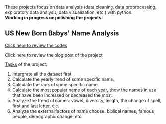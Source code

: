 These projects focus on data analysis (data cleaning, data proprocessing, exploratory data analysis, data visualization, etc.) with python.  
**Working in progress on polishing the projects.**


## US New Born Babys' Name Analysis 

[Click here to review the codes](https://github.com/ffflora/data-analysis-projects/blob/master/babynames.ipynb)

Click here to review the blog post of the project

<u>Tasks</u> of the project: 

1. Intergrate all the dataset first.
2. Calculate the yearly trend of some specific name.
3. Calculate the rank of some specific name.
4. Calculate the most popular name of each year, show the names in use that have been increased or decreased the most.
5. Analyze the trend of names: vowel, diversity, length, the change of spell, first and last letter, etc.
6. Analyze the external factors of name choose: biblical names, famous people, demographic change, etc.

